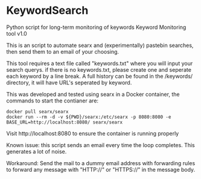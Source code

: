 # KeywordSearch
Python script for long-term monitoring of keywords
 Keyword Monitoring tool v1.0

This is an script to automate searx and (experimentally) pastebin searches, then send them to an email
of your choosing.

This tool requires a text file called "keywords.txt" where you will input your search querys.
if there is no keywords.txt, please create one and seperate each keyword by a line break. A full history
can be found in the /keywords/ directory, it will have URL's seperated by keyword.

This was developed and tested using searx in a Docker container, the commands to start the contianer are:

``` 
docker pull searx/searx
docker run --rm -d -v ${PWD}/searx:/etc/searx -p 8080:8080 -e BASE_URL=http://localhost:8080/ searx/searx
```

Visit http://localhost:8080 to ensure the container is running properly

Known issue: this script sends an email every time the loop completes. This generates a lot of noise.

Workaround: Send the mail to a dummy email address with forwarding rules to forward any message 
with "HTTP://" or "HTTPS://" in the message body.
